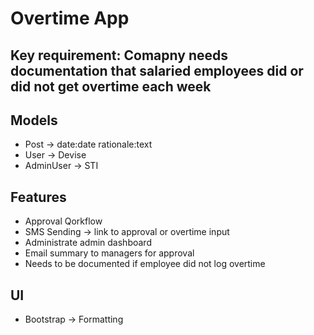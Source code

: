 # Overtime App

## Key requirement: Comapny needs documentation that salaried employees did or did not get overtime each week

## Models

- Post -> date:date rationale:text
- User -> Devise
- AdminUser -> STI

## Features

- Approval Qorkflow
- SMS Sending -> link to approval or overtime input
- Administrate admin dashboard
- Email summary to managers for approval
- Needs to be documented if employee did not log overtime

## UI

- Bootstrap -> Formatting
